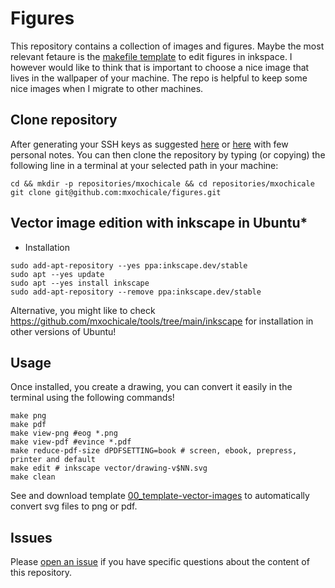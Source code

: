 # Figures 
This repository contains a collection of images and figures. 
Maybe the most relevant fetaure is the [makefile template](00_template-vector-images) to edit figures in inkspace.
I however would like to think that is important to choose a nice image that lives in the wallpaper of your machine.
The repo is helpful to keep some nice images when I migrate to other machines.

## Clone repository
After generating your SSH keys as suggested [here](https://docs.github.com/en/github/authenticating-to-github/generating-a-new-ssh-key-and-adding-it-to-the-ssh-agent) or [here](https://github.com/mxochicale/tools/blob/main/github/SSH.md) with few personal notes.
You can then clone the repository by typing (or copying) the following line in a terminal at your selected path in your machine:
```
cd && mkdir -p repositories/mxochicale && cd repositories/mxochicale
git clone git@github.com:mxochicale/figures.git
```

## Vector image edition with inkscape in Ubuntu*
* Installation
```
sudo add-apt-repository --yes ppa:inkscape.dev/stable
sudo apt --yes update
sudo apt --yes install inkscape
sudo add-apt-repository --remove ppa:inkscape.dev/stable
```
Alternative, you might like to check https://github.com/mxochicale/tools/tree/main/inkscape for installation in other versions of Ubuntu!

## Usage
Once installed, you create a drawing, you can convert it easily in the terminal using the following commands!
```
make png
make pdf
make view-png #eog *.png
make view-pdf #evince *.pdf
make reduce-pdf-size dPDFSETTING=book # screen, ebook, prepress, printer and default
make edit # inkscape vector/drawing-v$NN.svg
make clean
``` 
See and download template [00_template-vector-images](00_template-vector-images/) to automatically convert svg files to png or pdf.

## Issues 
Please [open an issue](https://github.com/mxochicale/figures/issues) if you have specific questions about the content of this repository.

